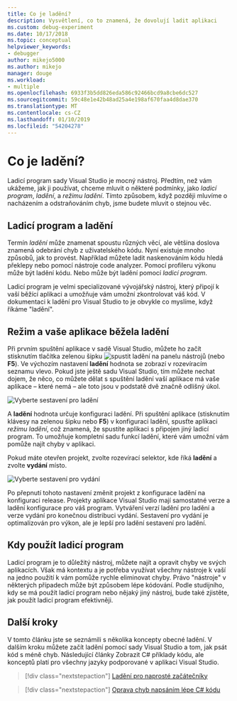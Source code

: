 ```yaml
---
title: Co je ladění?
description: Vysvětlení, co to znamená, že dovolují ladit aplikaci
ms.custom: debug-experiment
ms.date: 10/17/2018
ms.topic: conceptual
helpviewer_keywords:
- debugger
author: mikejo5000
ms.author: mikejo
manager: douge
ms.workload:
- multiple
ms.openlocfilehash: 6933f3b5dd826eda586c92466bcd9a8cbe6dc527
ms.sourcegitcommit: 59c48e1e42b48ad25a4e198af670faa4d8dae370
ms.translationtype: MT
ms.contentlocale: cs-CZ
ms.lasthandoff: 01/10/2019
ms.locfileid: "54204278"
---
```

# <a name="what-is-debugging"></a>Co je ladění?

Ladicí program sady Visual Studio je mocný nástroj. Předtím, než vám ukážeme, jak ji používat, chceme mluvit o některé podmínky, jako *ladicí program*, *ladění*, a *režimu ladění*. Tímto způsobem, když později mluvíme o nacházením a odstraňováním chyb, jsme budete mluvit o stejnou věc.

## <a name="debugger-vs-debugging"></a>Ladicí program a ladění

Termín *ladění* může znamenat spoustu různých věcí, ale většina doslova znamená odebrání chyb z uživatelského kódu. Nyní existuje mnoho způsobů, jak to provést. Například můžete ladit naskenováním kódu hledá překlepy nebo pomocí nástroje code analyzer. Pomocí profileru výkonu může být ladění kódu. Nebo může být ladění pomocí *ladicí program*.

Ladicí program je velmi specializované vývojářský nástroj, který připojí k vaší běžící aplikaci a umožňuje vám umožní zkontrolovat váš kód. V dokumentaci k ladění pro Visual Studio to je obvykle co myslíme, když říkáme "ladění".

## <a name="debug-mode-vs-running-your-app"></a>Režim a vaše aplikace běžela ladění

Při prvním spuštění aplikace v sadě Visual Studio, můžete ho začít stisknutím tlačítka zelenou šipku ![spustit ladění](../debugger/media/dbg-tour-start-debugging.png "spustit ladění") na panelu nástrojů (nebo **F5**). Ve výchozím nastavení **ladění** hodnota se zobrazí v rozevíracím seznamu vlevo. Pokud jste ještě sadu Visual Studio, tím můžete nechat dojem, že něco, co můžete dělat s spuštění ladění vaší aplikace má vaše aplikace – které nemá – ale toto jsou v podstatě dvě značně odlišný úkol.

![Vyberte sestavení pro ladění](../debugger/media/what-is-debugging-debug-build.png)

A **ladění** hodnota určuje konfiguraci ladění. Při spuštění aplikace (stisknutím klávesy na zelenou šipku nebo **F5**) v konfiguraci ladění, spusťte aplikaci *režimu ladění*, což znamená, že spustíte aplikaci s připojen jiný ladicí program. To umožňuje kompletní sadu funkcí ladění, které vám umožní vám pomůže najít chyby v aplikaci.

Pokud máte otevřen projekt, zvolte rozevírací selektor, kde říká **ladění** a zvolte **vydání** místo.

![Vyberte sestavení pro vydání](../debugger/media/what-is-debugging-release-build.png)

Po přepnutí tohoto nastavení změnit projekt z konfigurace ladění na konfiguraci release. Projekty aplikace Visual Studio mají samostatné verze a ladění konfigurace pro váš program. Vytváření verzí ladění pro ladění a verze vydání pro konečnou distribuci vydání. Sestavení pro vydání je optimalizován pro výkon, ale je lepší pro ladění sestavení pro ladění.

## <a name="when-to-use-a-debugger"></a>Kdy použít ladicí program

Ladicí program je to důležitý nástroj, můžete najít a opravit chyby ve svých aplikacích. Však má kontextu a je potřeba využívat všechny nástroje k vaší na jedno použití k vám pomůže rychle eliminovat chyby. Právo "nástroje" v některých případech může být způsobem lépe kódování. Podle studijního, kdy se má použít ladicí program nebo nějaký jiný nástroj, bude také zjistěte, jak použít ladicí program efektivněji.

## <a name="next-steps"></a>Další kroky

V tomto článku jste se seznámili s několika koncepty obecné ladění. V dalším kroku můžete začít ladění pomocí sady Visual Studio a tom, jak psát kód s méně chyb. Následující články Zobrazit C# příklady kódu, ale konceptů platí pro všechny jazyky podporované v aplikaci Visual Studio.

> [!div class="nextstepaction"]
> [Ladění pro naprosté začátečníky](../debugger/debugging-absolute-beginners.md)

> [!div class="nextstepaction"]
> [Oprava chyb napsáním lépe C# kódu](../debugger/write-better-code-with-visual-studio.md)
